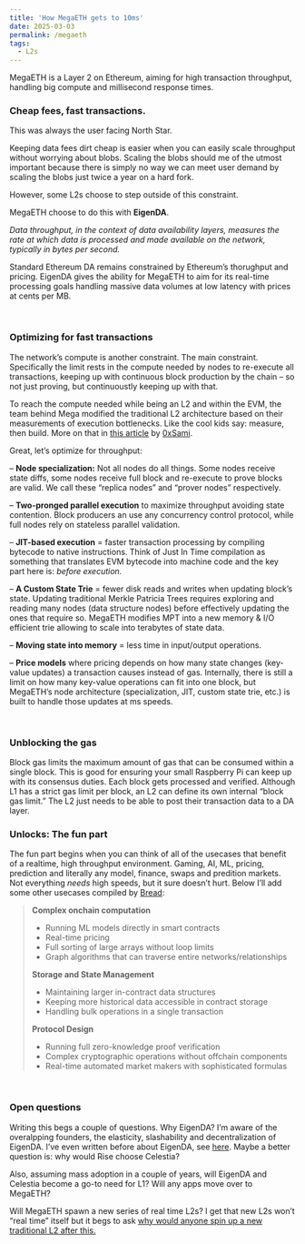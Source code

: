```yaml
---
title: 'How MegaETH gets to 10ms'
date: 2025-03-03
permalink: /megaeth
tags:
  - L2s
---
```


MegaETH is a Layer 2 on Ethereum, aiming for high transaction throughput, handling big compute and millisecond response times.

### Cheap fees, fast transactions.

This was always the user facing North Star.

Keeping data fees dirt cheap is easier when you can easily scale throughput without worrying about blobs. Scaling the blobs should me of the utmost important because there is simply no way we can meet user demand by scaling the blobs just twice a year on a hard fork.

However, some L2s choose to step outside of this constraint.

MegaETH choose to do this with **EigenDA**.

_Data throughput, in the context of data availability layers, measures the rate at which data is processed and made available on the network, typically in bytes per second._

Standard Ethereum DA remains constrained by Ethereum’s thorughput and pricing. EigenDA gives the ability for MegaETH to aim for its real-time processing goals handling massive data volumes at low latency with prices at cents per MB.

<br>

### Optimizing for fast transactions

The network’s compute is another constraint. The main constraint. Specifically the limit rests in the compute needed by nodes to re-execute all transactions, keeping up with continuous block production by the chain – so not just proving, but continuoustly keeping up with that.

To reach the compute needed while being an L2 and within the EVM, the team behind Mega modified the traditional L2 architecture based on their measurements of execution bottlenecks. Like the cool kids say: measure, then build. More on that in [this article](https://review.stanfordblockchain.xyz/p/66-megaeth-building-a-real-time-blockchain) by [0xSami](https://x.com/0xSami_M).

Great, let’s optimize for throughput:

– **Node specialization:** Not all nodes do all things. Some nodes receive state diffs, some nodes receive full block and re-execute to prove blocks are valid. We call these “replica nodes” and “prover nodes” respectively.

– **Two-pronged parallel execution** to maximize throughput avoiding state contention. Block producers an use any concurrency control protocol, while full nodes rely on stateless parallel validation.

– **JIT-based execution** = faster transaction processing by compiling bytecode to native instructions. Think of Just In Time compilation as something that translates EVM bytecode into machine code and the key part here is: _before execution._

– **A Custom State Trie** = fewer disk reads and writes when updating block’s state. Updating traditional Merkle Patricia Trees requires exploring and reading many nodes (data structure nodes) before effectively updating the ones that require so. MegaETH modifies MPT into a new memory & I/O efficient trie allowing to scale into terabytes of state data.

– **Moving state into memory** = less time in input/output operations.

– **Price models** where pricing depends on how many state changes (key-value updates) a transaction causes instead of gas. Internally, there is still a limit on how many key-value operations can fit into one block, but MegaETH’s node architecture (specialization, JIT, custom state trie, etc.) is built to handle those updates at ms speeds.

<br>

### Unblocking the gas

Block gas limits the maximum amount of gas that can be consumed within a single block. This is good for ensuring your small Raspberry Pi can keep up with its consensus duties. Each block gets processed and verified. Although L1 has a strict gas limit per block, an L2 can define its own internal “block gas limit.” The L2 just needs to be able to post their transaction data to a DA layer.

### Unlocks: The fun part

The fun part begins when you can think of all of the usecases that benefit of a realtime, high throughput environment. Gaming, AI, ML, pricing, prediction and literally any model, finance, swaps and predition markets. Not everything _needs_ high speeds, but it sure doesn’t hurt. Below I’ll add some other usecases compiled by [Bread](https://x.com/0xBreadguy/status/1892329635356299514):

> **Complex onchain computation**
> 
> * Running ML models directly in smart contracts
> * Real-time pricing
> * Full sorting of large arrays without loop limits
> * Graph algorithms that can traverse entire networks/relationships
> 
> **Storage and State Management**
> 
> * Maintaining larger in-contract data structures
> * Keeping more historical data accessible in contract storage
> * Handling bulk operations in a single transaction
> 
> **Protocol Design**
> 
> * Running full zero-knowledge proof verification
> * Complex cryptographic operations without offchain components
> * Real-time automated market makers with sophisticated formulas

<br>

### Open questions

Writing this begs a couple of questions. Why EigenDA? I’m aware of the overalpping founders, the elasticity, slashability and decentralization of EigenDA. I’ve even written before about EigenDA, see [here](https://www.web3citizen.xyz/research/eigenlayer). Maybe a better question is: why would Rise choose Celestia?

Also, assuming mass adoption in a couple of years, will EigenDA and Celestia become a go-to need for L1? Will any apps move over to MegaETH?

Will MegaETH spawn a new series of real time L2s? I get that new L2s won’t “real time” itself but it begs to ask [why would anyone spin up a new traditional L2 after this.](https://www.tiktok.com/@theneedletok/video/7023824695493545222)
